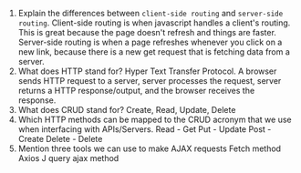 1.  Explain the differences between `client-side routing` and `server-side routing`. 
Client-side routing is when javascript handles a client's routing. This is great because the page doesn't refresh and things are faster.
Server-side routing is when a page refreshes whenever you click on a new link, because there is a new get request that is fetching data from a server.
1.  What does HTTP stand for?
Hyper Text Transfer Protocol.
A browser sends HTTP request to a server, server processes the request, server returns a HTTP response/output, and the browser receives the response.
1.  What does CRUD stand for?
Create, Read, Update, Delete
1.  Which HTTP methods can be mapped to the CRUD acronym that we use when interfacing with APIs/Servers.
Read - Get
Put - Update 
Post - Create 
Delete - Delete
1.  Mention three tools we can use to make AJAX requests
Fetch method
Axios 
J query ajax method